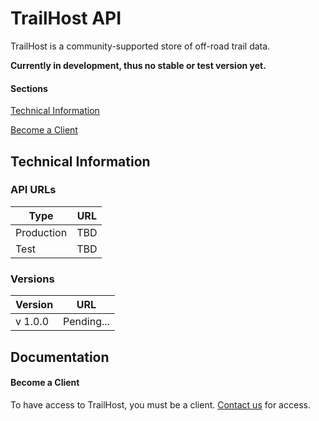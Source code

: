 # TrailHost API

TrailHost is a community-supported store of off-road trail data.

**Currently in development, thus no stable or test version yet.**

#### Sections

[Technical Information](#technical-information)

[Become a Client](#become-a-client)

## Technical Information
### API URLs

| Type | URL |
| ------ | ------ |
| Production | TBD |
| Test | TBD |

### Versions

| Version | URL |
| ----- | ------ |
| v 1.0.0 | Pending... |

## Documentation
#### Become a Client
To have access to TrailHost, you must be a client. [Contact us](mailto:shelby@shelbysolomon.net) for access.
